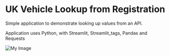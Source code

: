 # UK Vehicle Lookup from Registration

Simple application to demonstrate looking up values from an API.

Application uses Python, with Streamlit, Streamlit_tags, Pandas and Requests

![My Image](images/FirstLaunch.png.jpg)
